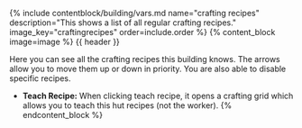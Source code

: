 {% include contentblock/building/vars.md name="crafting recipes" description="This shows a list of all regular crafting recipes." image_key="craftingrecipes" order=include.order %}
{% content_block image=image %}
{{ header }}

Here you can see all the crafting recipes this building knows. The arrows allow you to move them up or down in priority. 
You are also able to disable specific recipes.
- **Teach Recipe:** When clicking teach recipe, it opens a crafting grid which allows you to teach this hut recipes (not the worker).
{% endcontent_block %}